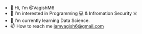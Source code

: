 - 👋 Hi, I’m @VagishM6
- 👀 I’m interested in Programming 💻 & Infromation Security ☠️
- 🌱 I’m currently learning Data Science.
- 📫 How to reach me iamvagish6@gmail.com

<!---
VagishM6/VagishM6 is a ✨ special ✨ repository because its `README.md` (this file) appears on your GitHub profile.
You can click the Preview link to take a look at your changes.
--->

